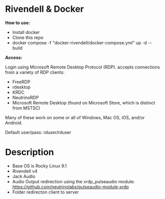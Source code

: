 Rivendell & Docker
==================

**How to use:**

* Install docker
* Clone this repo
* docker compose -f "docker-rivendell/docker-compose.yml" up -d --build

**Access:**

Login using Microsoft Remote Desktop Protocol (RDP). accepts connections from a variety of RDP clients:
  * FreeRDP
  * rdesktop
  * KRDC
  * NeutrinoRDP
  * Microsoft Remote Desktop (found on Microsoft Store, which is distinct from MSTSC)

Many of these work on some or all of Windows, Mac OS, iOS, and/or Android.

Default user/pass: rduser/rduser

Description
=======================

* Base OS is Rocky Linux 9.1
* Rivendell v4
* Jack Audio
* Audio Output redirection using the xrdp_pulseaudio module: https://github.com/neutrinolabs/pulseaudio-module-xrdp
* Folder redirecton client to server
